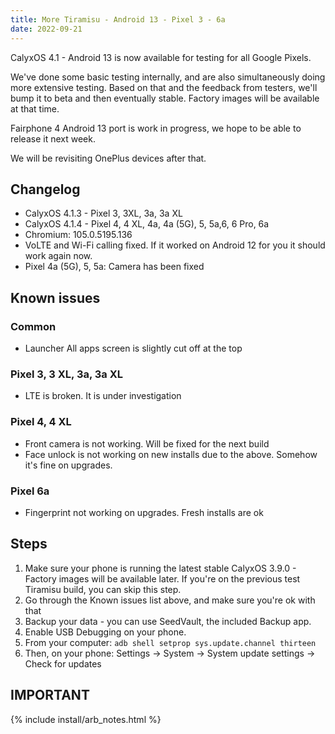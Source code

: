 ```yaml
---
title: More Tiramisu - Android 13 - Pixel 3 - 6a
date: 2022-09-21
---
```


CalyxOS 4.1 - Android 13 is now available for testing for all Google Pixels.

We've done some basic testing internally, and are also simultaneously doing more extensive testing. Based on that and the feedback from testers, we'll bump it to beta and then eventually stable. Factory images will be available at that time.

Fairphone 4 Android 13 port is work in progress, we hope to be able to release it next week.

We will be revisiting OnePlus devices after that.

## Changelog
* CalyxOS 4.1.3 - Pixel 3, 3XL, 3a, 3a XL
* CalyxOS 4.1.4 - Pixel 4, 4 XL, 4a, 4a (5G), 5, 5a,6, 6 Pro, 6a
* Chromium: 105.0.5195.136
* VoLTE and Wi-Fi calling fixed. If it worked on Android 12 for you it should work again now.
* Pixel 4a (5G), 5, 5a: Camera has been fixed

## Known issues
### Common
* Launcher All apps screen is slightly cut off at the top

### Pixel 3, 3 XL, 3a, 3a XL
* LTE is broken. It is under investigation

### Pixel 4, 4 XL
* Front camera is not working. Will be fixed for the next build
* Face unlock is not working on new installs due to the above. Somehow it's fine on upgrades.

### Pixel 6a
* Fingerprint not working on upgrades. Fresh installs are ok

## Steps
1. Make sure your phone is running the latest stable CalyxOS 3.9.0 - Factory images will be available later. If you're on the previous test Tiramisu build, you can skip this step.
2. Go through the Known issues list above, and make sure you're ok with that
3. Backup your data - you can use SeedVault, the included Backup app.
4. Enable USB Debugging on your phone.
5. From your computer: `adb shell setprop sys.update.channel thirteen`
6. Then, on your phone: Settings -> System -> System update settings -> Check for updates

## IMPORTANT

{% include install/arb_notes.html %}
